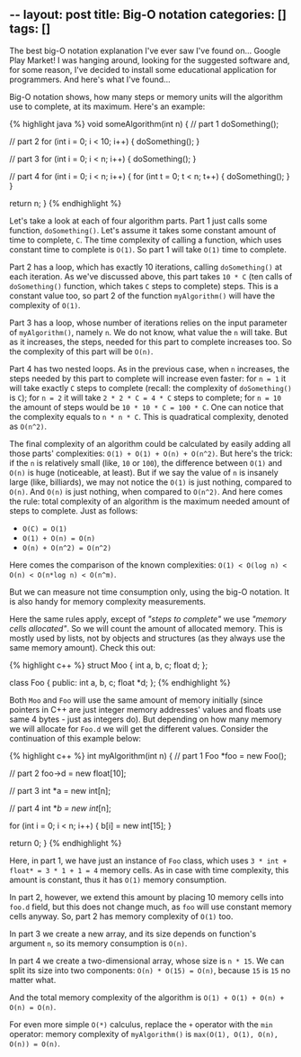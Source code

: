 --
layout: post
title: Big-O notation
categories: []
tags: []
--

The best big-O notation explanation I've ever saw I've found on... Google Play Market! I was
hanging around, looking for the suggested software and, for some reason, I've decided to
install some educational application for programmers. And here's what I've found...

<!--more-->

Big-O notation shows, how many steps or memory units will the algorithm use to complete, 
at its maximum. Here's an example:

{% highlight java %}
void someAlgorithm(int n) {
  // part 1
  doSomething();
  
  // part 2
  for (int i = 0; i < 10; i++) {
    doSomething();
  }
  
  // part 3
  for (int i = 0; i < n; i++) {
    doSomething();
  }
  
  // part 4
  for (int i = 0; i < n; i++) {
    for (int t = 0; t < n; t++) {
      doSomething();
    }
  }

  return n;
}
{% endhighlight %}

Let's take a look at each of four algorithm parts. Part 1 just calls some function, `doSomething()`. 
Let's assume it takes some constant amount of time to complete, `C`. The time complexity of calling
a function, which uses constant time to complete is `O(1)`. So part 1 will take `O(1)` time to complete.

Part 2 has a loop, which has exactly 10 iterations, calling `doSomething()` at each iteration. As we've
discussed above, this part takes `10 * C` (ten calls of `doSomething()` function, which takes `C` steps to
complete) steps. This is a constant value too, so part 2 of the function `myAlgorithm()` will have the 
complexity of `O(1)`.

Part 3 has a loop, whose number of iterations relies on the input parameter of `myAlgorithm()`, namely `n`.
We do not know, what value the `n` will take. But as it increases, the steps, needed for this part to complete
increases too. So the complexity of this part will be `O(n)`.

Part 4 has two nested loops. As in the previous case, when `n` increases, the steps needed by this part to 
complete will increase even faster: for `n = 1` it will take exactly `C` steps to complete (recall: 
the complexity of `doSomething()` is `C`); for `n = 2` it will take `2 * 2 * C = 4 * C` steps to complete;
for `n = 10` the amount of steps would be `10 * 10 * C = 100 * C`. One can notice that the complexity
equals to `n * n * C`. This is quadratical complexity, denoted as `O(n^2)`.

The final complexity of an algorithm could be calculated by easily adding all those parts' complexities:
`O(1) + O(1) + O(n) + O(n^2)`. But here's the trick: if the `n` is relatively small (like, `10` or `100`),
the difference between `O(1)` and `O(n)` is huge (noticeable, at least). But if we say the value of `n`
is insanely large (like, billiards), we may not notice the `O(1)` is just nothing, compared to `O(n)`. And
`O(n)` is just nothing, when compared to `O(n^2)`. And here comes the rule: total complexity of an algorithm is
the maximum needed amount of steps to complete. Just as follows:

* `O(C) = O(1)`
* `O(1) + O(n) = O(n)`
* `O(n) + O(n^2) = O(n^2)`

Here comes the comparison of the known complexities: `O(1) < O(log n) < O(n) < O(n*log n) < O(n^m)`.

But we can measure not time consumption only, using the big-O notation. It is also handy for memory
complexity measurements.

Here the same rules apply, except of _"steps to complete"_ we use 
_"memory cells allocated"_. So we will count the amount of allocated memory. This is mostly used
by lists, not by objects and structures (as they always use the same memory amount). Check this out:

{% highlight c++ %}
struct Moo {
  int a, b, c;
  float d;
};

class Foo {
public:
  int a, b, c;
  float *d;
};
{% endhighlight %}

Both `Moo` and `Foo` will use the same amount of memory initially (since pointers in C++ are just 
integer memory addresses' values and floats use same 4 bytes - just as integers do). But depending on
how many memory we will allocate for `Foo.d` we will get the different values. Consider the continuation
of this example below:

{% highlight c++ %}
int myAlgorithm(int n) {
  // part 1
  Foo *foo = new Foo();
  
  // part 2
  foo->d = new float[10];
  
  // part 3
  int *a = new int[n];
  
  // part 4
  int **b = new int*[n];
  
  for (int i = 0; i < n; i++) {
    b[i] = new int[15];
  }
  
  return 0;
}
{% endhighlight %}

Here, in part 1, we have just an instance of `Foo` class, which uses 
`3 * int + float* = 3 * 1 + 1 = 4` memory cells. As in case with time complexity, this amount is constant,
thus it has `O(1)` memory consumption. 

In part 2, however, we extend this amount by placing 10 memory cells into 
`foo.d` field, but this does not change much, as `foo` will use constant memory cells anyway. So, part 2 has
memory complexity of `O(1)` too.

In part 3 we create a new array, and its size depends on function's argument `n`, so its memory consumption
is `O(n)`.

In part 4 we create a two-dimensional array, whose size is `n * 15`. We can split its size into two components:
`O(n) * O(15) = O(n)`, because `15` is `15` no matter what.

And the total memory complexity of the algorithm is `O(1) + O(1) + O(n) + O(n) = O(n)`.

For even more simple `O(*)` calculus, replace the `+` operator with the `min` operator:
memory complexity of `myAlgorithm()` is `max(O(1), O(1), O(n), O(n)) = O(n)`.
